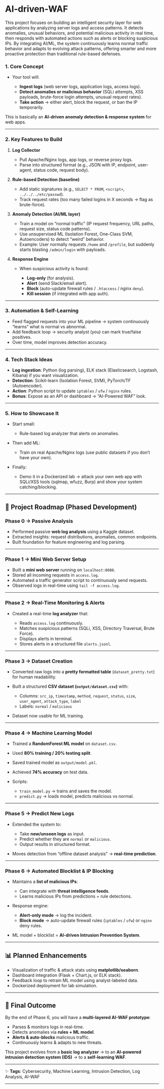 # AI-driven-WAF

This project focuses on building an intelligent security layer for web applications by analyzing server logs and access patterns. It detects anomalies, unusual behaviors, and potential malicious activity in real time, then responds with automated actions such as alerts or blocking suspicious IPs. By integrating AI/ML, the system continuously learns normal traffic behavior and adapts to evolving attack patterns, offering smarter and more proactive protection than traditional rule-based defenses.


### 1. **Core Concept**

* Your tool will:

  * **Ingest logs** (web server logs, application logs, access logs).
  * **Detect anomalies or malicious behavior** (SQLi attempts, XSS payloads, brute-force login attempts, unusual request rates).
  * **Take action** → either alert, block the request, or ban the IP temporarily.

This is basically an **AI-driven anomaly detection & response system** for web apps.

---

### 2. **Key Features to Build**

1. **Log Collector**

   * Pull Apache/Nginx logs, app logs, or reverse proxy logs.
   * Parse into structured format (e.g., JSON with IP, endpoint, user-agent, status code, request body).

2. **Rule-based Detection (baseline)**

   * Add static signatures (e.g., `SELECT * FROM`, `<script>`, `../../../etc/passwd`).
   * Track request rates (too many failed logins in X seconds → flag as brute-force).

3. **Anomaly Detection (AI/ML layer)**

   * Train a model on “normal traffic” (IP request frequency, URL paths, request size, status code patterns).
   * Use unsupervised ML (Isolation Forest, One-Class SVM, Autoencoders) to detect “weird” behavior.
   * Example: User normally requests `/home` and `/profile`, but suddenly starts blasting `/admin/login` with payloads.

4. **Response Engine**

   * When suspicious activity is found:

     * **Log-only** (for analysis).
     * **Alert** (send Slack/email alert).
     * **Block** (auto-update firewall rules / `.htaccess` / nginx `deny`).
     * **Kill session** (if integrated with app auth).

---

### 3. **Automation & Self-Learning**

* Feed flagged requests into your ML pipeline → system continuously “learns” what is normal vs abnormal.
* Add feedback loop → security analyst (you) can mark true/false positives.
* Over time, model improves detection accuracy.

---

### 4. **Tech Stack Ideas**

* **Log ingestion**: Python (log parsing), ELK stack (Elasticsearch, Logstash, Kibana) if you want visualization.
* **Detection**: Scikit-learn (Isolation Forest, SVM), PyTorch/TF (Autoencoder).
* **Action**: Python script to update `iptables` / `ufw` / `nginx` rules.
* **Bonus**: Expose as an API or dashboard → “AI-Powered WAF” look.

---

### 5. **How to Showcase It**

* Start small:

  * Rule-based log analyzer that alerts on anomalies.
* Then add ML:

  * Train on real Apache/Nginx logs (use public datasets if you don’t have your own).
* Finally:

  * Demo it in a Dockerized lab → attack your own web app with SQLi/XSS tools (sqlmap, wfuzz, Burp) and show your system catching/blocking.

---

## 📌 Project Roadmap (Phased Development)

### **Phase 0 → Passive Analysis**

* Performed passive **web log analysis** using a Kaggle dataset.
* Extracted insights: request distributions, anomalies, common endpoints.
* Built foundation for feature engineering and log parsing.

---

### **Phase 1 → Mini Web Server Setup**

* Built a **mini web server** running on `localhost:8080`.
* Stored all incoming requests in `access.log`.
* Automated a traffic generator script to continuously send requests.
* Observed logs in real-time using `tail -f access.log`.

---

### **Phase 2 → Real-Time Monitoring & Alerts**

* Created a real-time **log analyzer** that:

  * Reads `access.log` continuously.
  * Matches suspicious patterns (SQLi, XSS, Directory Traversal, Brute Force).
  * Displays alerts in terminal.
  * Stores alerts in a structured file `alerts.jsonl`.

---

### **Phase 3 → Dataset Creation**

* Converted raw logs into a **pretty formatted table** (`dataset_pretty.txt`) for human readability.
* Built a structured **CSV dataset (`output/dataset.csv`)** with:

  * Columns: `src_ip`, `timestamp`, `method`, `request`, `status`, `size`, `user_agent`, `attack_type`, `label`
  * Labels: `normal` / `malicious`
* Dataset now usable for ML training.

---

### **Phase 4 → Machine Learning Model**

* Trained a **RandomForest ML model** on `dataset.csv`.
* Used **80% training / 20% testing split**.
* Saved trained model as `output/model.pkl`.
* Achieved **74% accuracy** on test data.
* Scripts:

  * `train_model.py` → trains and saves the model.
  * `predict.py` → loads model, predicts malicious vs normal.

---

### **Phase 5 → Predict New Logs**

* Extended the system to:

  * Take **new/unseen logs** as input.
  * Predict whether they are `normal` or `malicious`.
  * Output results in structured format.
* Moves detection from “offline dataset analysis” → **real-time prediction**.

---

### **Phase 6 → Automated Blocklist & IP Blocking**

* Maintains a **list of malicious IPs**:

  * Can integrate with **threat intelligence feeds**.
  * Learns malicious IPs from predictions + rule detections.
* Response engine:

  * **Alert-only mode** → log the incident.
  * **Block mode** → auto-update firewall rules (`iptables` / `ufw`) or `nginx` deny rules.
* ML model + blocklist = **AI-driven Intrusion Prevention System**.

---

## 📊 Planned Enhancements

* Visualization of traffic & attack stats using **matplotlib/seaborn**.
* Dashboard integration (Flask + Chart.js, or ELK stack).
* Feedback loop to retrain ML model using analyst-labeled data.
* Dockerized deployment for lab simulation.

---

## 🎯 Final Outcome

By the end of Phase 6, you will have a **multi-layered AI-WAF prototype**:

* Parses & monitors logs in real-time.
* Detects anomalies via **rules + ML model**.
* **Alerts & auto-blocks** malicious traffic.
* Continuously learns & adapts to new threats.

This project evolves from a **basic log analyzer** → to an **AI-powered intrusion detection system (IDS)** → to a **self-learning WAF**.

---

✨ **Tags**: Cybersecurity, Machine Learning, Intrusion Detection, Log Analysis, AI-WAF

---

